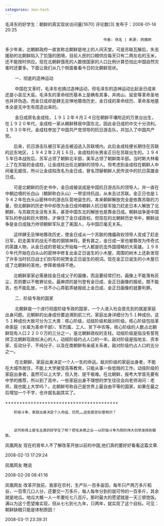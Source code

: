 ```yaml
---
categories: non-tech
---
```

毛泽东的好学生：朝鲜的真实现状访问量[1670] 评论数[3] 发布于：2008-01-14 20:25

                                                 作者: 佚名 | 来源: 网摘网



多少年来，北朝鲜政府一直宣称北朝鲜是地上的人间天堂。可是苏联瓦解后，失去援助的北朝鲜陷入了饥饿的困境，目前人民的口粮供应每天只有二两左右的玉米，还不能按时供应。现在北朝鲜饿死的人数按国家的人口比例计算恐怕比中国自然灾害时还要多。下面让我们从几个侧面看看今日的北朝鲜现状。



　　 一、彻底的造神运动 



　　 中国在文革时，毛泽东也搞过造神运动，但毛泽东的造神运动比起金日成来还是小巫见大巫。毛泽东的革命经历基本上是确有其事，井岗山、延安等革命圣地也并非伪造。而金日成却是肆无忌惮地篡改历史，金日成的革命经历、革命圣地基本全是无中生有捏造出来的。



　　 金日成原名金成柱，１９１２年４月２４日在朝鲜平壤附近的万景台出生，在１９２０年代，金成柱一家从朝鲜移居中国东北，因此金日成的中文十分流利。１９３０年代，金成柱参加了中国共产党领导的抗日游击队，并加入了中国共产党。 



　　后来，抗日游击队被日军追击被迫逃入苏联境内。此后金成柱便长期住在苏联的远东地区，１９４２年２月１６日，金成柱的长男金正日在苏联出生的。１９４５年日本战败后，苏军占领了朝鲜北半部，美军占领了朝鲜南半部。当时斯大林看上了在苏联的金成柱，让金成柱出任北朝鲜的领导人。但考虑到金成柱在朝鲜人中间毫无威信，所以让金成柱改名为金日成，冒名顶替朝鲜人民传说中的抗日英雄金日成。



　　可是北朝鲜的历史书中，金日成被说成是中国抗日游击队的领导人，并一直在中朝边境的长白山（朝鲜称白头山）一带坚持抗战，从未去过苏联。金正日也是１９４２年在白头山密林中的游击队营地诞生的。本来朝鲜解放完全是依靠苏联的力量，但北朝鲜的历史书中却改为金日成帅朝鲜人抗日联军独力赶走日本人解放了北朝鲜，与苏联完全没有关系，甚至中国东北的解放也是靠金日成。朝鲜战争是中国军队的参战和巨大牺牲，才保住了金日成政权。但现在的北朝鲜历史书中，朝鲜战争是金日成独力帅领朝鲜军队走了美国人，与中国已毫无关系。



 　　这样肆无忌惮地篡改历史，使金日成从一个苏联的傀儡政权领导人变成了赶走日军，赶走美军的战无不胜的钢铁神将。更有甚之，金日成一家也被篡改为传奇式的英雄人物，从金日成的曾祖父开始每一代人都是抗击外国侵略的大英雄。１９８０年代开始在白头山的密林中修复出金正日诞生的小木屋，周围的树木上还新发现了许多当时抗日战士们刻写的祝贺金正日诞生的祝词。现在金正日诞生的小木屋已成了北朝鲜的圣地，参拜者络绎不绝。



　　北朝鲜家家必需悬挂金日成父子的画像，而且要经常打扫，画像上不能落有灰尘，否则要以不敬罪论处。最麻烦的是刊登有金日成、金正日画像的报纸，既不能丢，也不能乱放，一旦不小心弄脏弄破报纸上金日成、金正日画像的就要判罪。 



　　 二、阶级专政的国家 



　　 北朝鲜是一个进行彻底阶级专政的国家，一个人进入社会首先到的就是家庭出身问题。北朝鲜的出身成份要追溯到前三代，家庭出身详细分为５１种成份。这５１种成份大致可分为三大类：核心阶级，动摇阶级和敌对阶级。核心阶级包括革命家庭（长辈为革命干部）、军烈属、工人、贫下中农等。核心阶级的人数占北朝鲜现有人口２２００万的三分之一，是北朝鲜政权的支柱。动摇阶级是指没有誓死捍卫北朝鲜现政权决心的人，动摇阶级约占人口的一半。敌对阶级是指地主、资本家、反动分子、不纯分子、以及在南朝鲜有亲戚关系者，敌对阶级约占人口的五分之一。



　　 在北朝鲜，家庭出身决定一个人一生的命运。敌对阶级的家庭出身者，不能在大城市居住，不能上大学接受高等教育，只能从事一些低贱的工作。动摇阶级的家庭出身者，虽然可以上大学，但入党、提干极难。在北朝鲜，报考大学首先要有中学的推荐，所以到了高中，一些家庭出身不理想的学生往往会向老师询问：老师，我也能上大学吗？。北朝鲜号称自己是世界上最自由平等的国家，如果在最之后增加一个不字，也许就名副其实了。 



++++++++++++++++++++++++++++++++++++++++



        阶级斗争、家庭出身决定个人命运、饥荒……这些是否似曾相识？



        这可称得上是毛主席的好学生了吧？把毛未竟之业――以阶级斗争为刚的伟大创举发挥到极致。



   

 凤凰网友 现在的青年人不了解改革开放以前的中国,他们真的要好好看看这篇文章.

2008-02-13 17:29:24

       

 凤凰网友 瞎说

2008-02-28 08:41:16

       

 凤凰网友 改革开放前，我家在农村，生产队一百多亩田，每年只产两万多斤稻谷，一百零几口人分，还要交一万多斤，每人每年分到的就可怜的一百多斤，其余就是地瓜。地瓜大概一人一年要吃七八百斤。那时最大的愿望就是一天三顿饱饭。满以为这个愿望难实现，但从七七到七九年，只两年，就实现了这个目标。可见：朝鲜缺粮只能是体制原因！

2008-03-11 23:39:31

